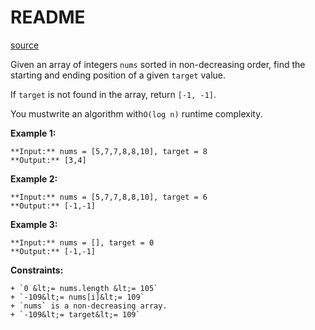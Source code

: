 # README #

[source](https://leetcode.com/problems/find-first-and-last-position-of-element-in-sorted-array/)

Given an array of integers `nums` sorted in non-decreasing order, find the starting and ending position of a given `target` value.

If `target` is not found in the array, return `[-1, -1]`.

You mustwrite an algorithm with`O(log n)` runtime complexity.


**Example 1:**
```
**Input:** nums = [5,7,7,8,8,10], target = 8
**Output:** [3,4]

```
**Example 2:**
```
**Input:** nums = [5,7,7,8,8,10], target = 6
**Output:** [-1,-1]

```
**Example 3:**
```
**Input:** nums = [], target = 0
**Output:** [-1,-1]

```


**Constraints:**


	+ `0 &lt;= nums.length &lt;= 105`
	+ `-109&lt;= nums[i]&lt;= 109`
	+ `nums` is a non-decreasing array.
	+ `-109&lt;= target&lt;= 109`



